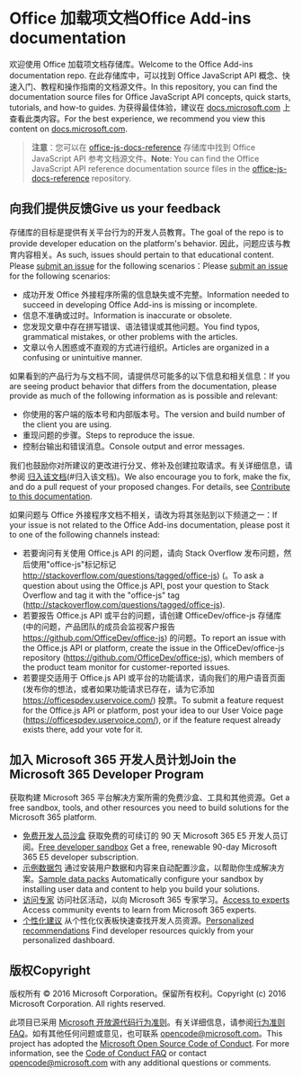 # <a name="office-add-ins-documentation"></a><span data-ttu-id="7d246-101">Office 加载项文档</span><span class="sxs-lookup"><span data-stu-id="7d246-101">Office Add-ins documentation</span></span>

<span data-ttu-id="7d246-102">欢迎使用 Office 加载项文档存储库。</span><span class="sxs-lookup"><span data-stu-id="7d246-102">Welcome to the Office Add-ins documentation repo.</span></span> <span data-ttu-id="7d246-103">在此存储库中，可以找到 Office JavaScript API 概念、快速入门、教程和操作指南的文档源文件。</span><span class="sxs-lookup"><span data-stu-id="7d246-103">In this repository, you can find the documentation source files for Office JavaScript API concepts, quick starts, tutorials, and how-to guides.</span></span> <span data-ttu-id="7d246-104">为获得最佳体验，建议在 [docs.microsoft.com](https://docs.microsoft.com/office/dev/add-ins) 上查看此类内容。</span><span class="sxs-lookup"><span data-stu-id="7d246-104">For the best experience, we recommend you view this content on [docs.microsoft.com](https://docs.microsoft.com/office/dev/add-ins).</span></span>

> <span data-ttu-id="7d246-105">**注意**：您可以在 [office-js-docs-reference](https://github.com/OfficeDev/office-js-docs-reference) 存储库中找到 Office JavaScript API 参考文档源文件。</span><span class="sxs-lookup"><span data-stu-id="7d246-105">**Note**: You can find the Office JavaScript API reference documentation source files in the [office-js-docs-reference](https://github.com/OfficeDev/office-js-docs-reference) repository.</span></span>

## <a name="give-us-your-feedback"></a><span data-ttu-id="7d246-106">向我们提供反馈</span><span class="sxs-lookup"><span data-stu-id="7d246-106">Give us your feedback</span></span>

<span data-ttu-id="7d246-107">存储库的目标是提供有关平台行为的开发人员教育。</span><span class="sxs-lookup"><span data-stu-id="7d246-107">The goal of the repo is to provide developer education on the platform's behavior.</span></span> <span data-ttu-id="7d246-108">因此，问题应该与教育内容相关。</span><span class="sxs-lookup"><span data-stu-id="7d246-108">As such, issues should pertain to that educational content.</span></span> <span data-ttu-id="7d246-109">Please [submit an issue](https://github.com/OfficeDev/office-js-docs-pr/issues) for the following scenarios：</span><span class="sxs-lookup"><span data-stu-id="7d246-109">Please [submit an issue](https://github.com/OfficeDev/office-js-docs-pr/issues) for the following scenarios:</span></span>

 - <span data-ttu-id="7d246-110">成功开发 Office 外接程序所需的信息缺失或不完整。</span><span class="sxs-lookup"><span data-stu-id="7d246-110">Information needed to succeed in developing Office Add-ins is missing or incomplete.</span></span>
 - <span data-ttu-id="7d246-111">信息不准确或过时。</span><span class="sxs-lookup"><span data-stu-id="7d246-111">Information is inaccurate or obsolete.</span></span>
 - <span data-ttu-id="7d246-112">您发现文章中存在拼写错误、语法错误或其他问题。</span><span class="sxs-lookup"><span data-stu-id="7d246-112">You find typos, grammatical mistakes, or other problems with the articles.</span></span>
 - <span data-ttu-id="7d246-113">文章以令人困惑或不直观的方式进行组织。</span><span class="sxs-lookup"><span data-stu-id="7d246-113">Articles are organized in a confusing or unintuitive manner.</span></span>
 
<span data-ttu-id="7d246-114">如果看到的产品行为与文档不同，请提供尽可能多的以下信息和相关信息：</span><span class="sxs-lookup"><span data-stu-id="7d246-114">If you are seeing product behavior that differs from the documentation, please provide as much of the following information as is possible and relevant:</span></span>

 - <span data-ttu-id="7d246-115">你使用的客户端的版本号和内部版本号。</span><span class="sxs-lookup"><span data-stu-id="7d246-115">The version and build number of the client you are using.</span></span>
 - <span data-ttu-id="7d246-116">重现问题的步骤。</span><span class="sxs-lookup"><span data-stu-id="7d246-116">Steps to reproduce the issue.</span></span>
 - <span data-ttu-id="7d246-117">控制台输出和错误消息。</span><span class="sxs-lookup"><span data-stu-id="7d246-117">Console output and error messages.</span></span>
 
<span data-ttu-id="7d246-p103">我们也鼓励你对所建议的更改进行分叉、修补及创建拉取请求。有关详细信息，请参阅 [归入该文档](Contributing.md)(#归入该文档)。</span><span class="sxs-lookup"><span data-stu-id="7d246-p103">We also encourage you to fork, make the fix, and do a pull request of your proposed changes. For details, see [Contribute to this documentation](Contributing.md).</span></span> 

<span data-ttu-id="7d246-120">如果问题与 Office 外接程序文档不相关，请改为将其张贴到以下频道之一：</span><span class="sxs-lookup"><span data-stu-id="7d246-120">If your issue is not related to the Office Add-ins documentation, please post it to one of the following channels instead:</span></span>

 - <span data-ttu-id="7d246-121">若要询问有关使用 Office.js API 的问题，请向 Stack Overflow 发布问题，然后使用"office-js"标记标记 http://stackoverflow.com/questions/tagged/office-js) (。</span><span class="sxs-lookup"><span data-stu-id="7d246-121">To ask a question about using the Office.js API, post your question to Stack Overflow and tag it with the "office-js" tag (http://stackoverflow.com/questions/tagged/office-js).</span></span>
 - <span data-ttu-id="7d246-122">若要报告 Office.js API 或平台的问题，请创建 OfficeDev/office-js 存储库 (中的问题，产品团队的成员会监视客户报告 https://github.com/OfficeDev/office-js) 的问题。</span><span class="sxs-lookup"><span data-stu-id="7d246-122">To report an issue with the Office.js API or platform, create the issue in the OfficeDev/office-js repository (https://github.com/OfficeDev/office-js), which members of the product team monitor for customer-reported issues.</span></span>
 - <span data-ttu-id="7d246-123">若要提交适用于 Office.js API 或平台的功能请求，请向我们的用户语音页面 (发布你的想法，或者如果功能请求已存在，请为它添加 https://officespdev.uservoice.com/) 投票。</span><span class="sxs-lookup"><span data-stu-id="7d246-123">To submit a feature request for the Office.js API or platform, post your idea to our User Voice page (https://officespdev.uservoice.com/), or if the feature request already exists there, add your vote for it.</span></span>
 
## <a name="join-the-microsoft-365-developer-program"></a><span data-ttu-id="7d246-124">加入 Microsoft 365 开发人员计划</span><span class="sxs-lookup"><span data-stu-id="7d246-124">Join the Microsoft 365 Developer Program</span></span>
<span data-ttu-id="7d246-125">获取构建 Microsoft 365 平台解决方案所需的免费沙盒、工具和其他资源。</span><span class="sxs-lookup"><span data-stu-id="7d246-125">Get a free sandbox, tools, and other resources you need to build solutions for the Microsoft 365 platform.</span></span>
- <span data-ttu-id="7d246-126">[免费开发人员沙盒](https://developer.microsoft.com/microsoft-365/dev-program#Subscription) 获取免费的可续订的 90 天 Microsoft 365 E5 开发人员订阅。</span><span class="sxs-lookup"><span data-stu-id="7d246-126">[Free developer sandbox](https://developer.microsoft.com/microsoft-365/dev-program#Subscription) Get a free, renewable 90-day Microsoft 365 E5 developer subscription.</span></span>
- <span data-ttu-id="7d246-127">[示例数据包](https://developer.microsoft.com/microsoft-365/dev-program#Sample) 通过安装用户数据和内容来自动配置沙盒，以帮助你生成解决方案。</span><span class="sxs-lookup"><span data-stu-id="7d246-127">[Sample data packs](https://developer.microsoft.com/microsoft-365/dev-program#Sample) Automatically configure your sandbox by installing user data and content to help you build your solutions.</span></span>
- <span data-ttu-id="7d246-128">[访问专家](https://developer.microsoft.com/microsoft-365/dev-program#Experts) 访问社区活动，以向 Microsoft 365 专家学习。</span><span class="sxs-lookup"><span data-stu-id="7d246-128">[Access to experts](https://developer.microsoft.com/microsoft-365/dev-program#Experts) Access community events to learn from Microsoft 365 experts.</span></span>
- <span data-ttu-id="7d246-129">[个性化建议](https://developer.microsoft.com/microsoft-365/dev-program#Recommendations) 从个性化仪表板快速查找开发人员资源。</span><span class="sxs-lookup"><span data-stu-id="7d246-129">[Personalized recommendations](https://developer.microsoft.com/microsoft-365/dev-program#Recommendations) Find developer resources quickly from your personalized dashboard.</span></span>


## <a name="copyright"></a><span data-ttu-id="7d246-130">版权</span><span class="sxs-lookup"><span data-stu-id="7d246-130">Copyright</span></span>

<span data-ttu-id="7d246-p104">版权所有 © 2016 Microsoft Corporation。保留所有权利。</span><span class="sxs-lookup"><span data-stu-id="7d246-p104">Copyright (c) 2016 Microsoft Corporation. All rights reserved.</span></span>


<span data-ttu-id="7d246-p105">此项目已采用 [Microsoft 开放源代码行为准则](https://opensource.microsoft.com/codeofconduct/)。有关详细信息，请参阅[行为准则 FAQ](https://opensource.microsoft.com/codeofconduct/faq/)。如有其他任何问题或意见，也可联系 [opencode@microsoft.com](mailto:opencode@microsoft.com)。</span><span class="sxs-lookup"><span data-stu-id="7d246-p105">This project has adopted the [Microsoft Open Source Code of Conduct](https://opensource.microsoft.com/codeofconduct/). For more information, see the [Code of Conduct FAQ](https://opensource.microsoft.com/codeofconduct/faq/) or contact [opencode@microsoft.com](mailto:opencode@microsoft.com) with any additional questions or comments.</span></span>
